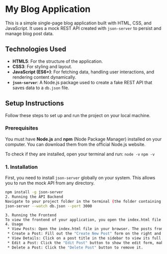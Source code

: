 # My Blog Application

This is a simple single-page blog application built with HTML, CSS, and JavaScript. It uses a mock REST API created with `json-server` to persist and manage blog post data.


## Technologies Used

* **HTML5**: For the structure of the application.
* **CSS3**: For styling and layout.
* **JavaScript (ES6+)**: For fetching data, handling user interactions, and rendering content dynamically.
* **`json-server`**: A Node.js package used to create a fake REST API that saves data to a `db.json` file.

## Setup Instructions

Follow these steps to set up and run the project on your local machine.

### Prerequisites

You must have **Node.js** and **npm** (Node Package Manager) installed on your computer. You can download them from the official Node.js website.

To check if they are installed, open your terminal and run:
`node -v`
`npm -v`

### 1. Installation

First, you need to install `json-server` globally on your system. This allows you to run the mock API from any directory.

```bash
npm install -g json-server
2. Running the API Backend
Navigate to your project folder in the terminal (the folder containing index.html, style.css, script.js, and db.json). Then, run the following command to start the json-server backend.
json-server --watch db.json --port 3000

3. Running the Frontend
To view the frontend of your application, you open the index.html file in your web browser. 
4. Usage
 * View Posts: Open the index.html file in your browser. The posts from your db.json file will be displayed in the left sidebar.
 * Create a Post: Fill out the "Create New Post" form on the right and click "Add New Post".
 * View Details: Click on a post title in the sidebar to view its full details.
 * Edit a Post: Click the "Edit Post" button to show the edit form, make changes, and click "Update Post".
 * Delete a Post: Click the "Delete Post" button to remove it.
